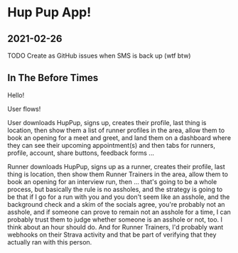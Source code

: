 # Hup Pup App!

## 2021-02-26

TODO Create as GitHub issues when SMS is back up (wtf btw)

## In The Before Times

Hello!

User flows!

User downloads HupPup, signs up, creates their profile, last thing is location, then show them a list of runner profiles in the area, allow them to book an opening for a meet and greet, and land them on a dashboard where they can see their upcoming appointment(s) and then tabs for runners, profile, account, share buttons, feedback forms ...

Runner downloads HupPup, signs up as a runner, creates their profile, last thing is location, then show them Runner Trainers in the area, allow them to book an opening for an interview run, then ... that's going to be a whole process, but basically the rule is no assholes, and the strategy is going to be that if I go for a run with you and you don't seem like an asshole, and the background check and a skim of the socials agree, you're probably not an asshole, and if someone can prove to remain not an asshole for a time, I can probably trust them to judge whether someone is an asshole or not, too. I think about an hour should do. And for Runner Trainers, I'd probably want webhooks on their Strava activity and that be part of verifying that they actually ran with this person.
